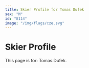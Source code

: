 ```yaml
---
title: Skier Profile for Tomas Dufek
sex: "M"
id: "8114"
image: "/img/flags/cze.svg" 
---
```


# Skier Profile

This page is for: Tomas Dufek.
    